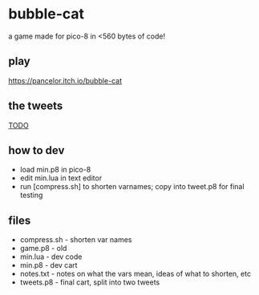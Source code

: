 # bubble-cat

a game made for pico-8 in <560 bytes of code!

## play

https://pancelor.itch.io/bubble-cat

## the tweets

[TODO](https://twitter.com/pancelor)

## how to dev

* load min.p8 in pico-8
* edit min.lua in text editor
* run [compress.sh] to shorten varnames; copy into tweet.p8 for final testing

## files

* compress.sh - shorten var names
* game.p8 - old
* min.lua - dev code
* min.p8 - dev cart
* notes.txt - notes on what the vars mean, ideas of what to shorten, etc
* tweets.p8 - final cart, split into two tweets
